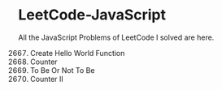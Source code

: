 # LeetCode-JavaScript
All the JavaScript Problems of LeetCode I solved are here.

2667.  Create Hello World Function
2620.  Counter
2704.  To Be Or Not To Be
2665.  Counter II
